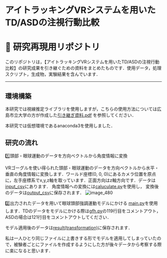 # アイトラッキングVRシステムを用いたTD/ASDの注視行動比較
# 🧠  研究再現用リポジトリ

このリポジトリは，【アイトラッキングVRシステムを用いたTD/ASDの注視行動比較】の研究成果を引き継ぐための資料をまとめたものです．使用データ，処理スクリプト，生成物，実験結果を含んでいます．



---
## 環境構築
本研究では視線推定ライブラリを使用しますが，こちらの使用方法については広島市立大学の方が作成した[引き継ぎ資料.pdf](https://github.com/ta1ku0mi6/gaze_estimation_library/blob/a66a188853843f49f652de588cd9d954b71f6546/%E5%BC%95%E3%81%8D%E7%B6%99%E3%81%8E%E8%B3%87%E6%96%99.pdf)
を参照してください．

本研究では仮想環境であるanaconda3を使用しました．

## 研究の流れ
1️⃣頭部・眼球運動のデータを方向ベクトルから角度情報に変換

VRゴーグルを使い得られた頭部・眼球運動のデータを方向ベクトルから水平・垂直の角度情報に変換します．ワールド座標(0, 0, 0)にあるカメラ位置を原点に，左手座標系でx,y,z軸を取っています．正面方向はz軸方向です．データは[input_csv](https://github.com/ta1ku0mi6/gaze_estimation_library/tree/cc1e08b2085ba5da58421dc6efbb2b82a9c93d5b/input_csv)にあります．
角度情報への変換には[caluculate.py](https://github.com/ta1ku0mi6/gaze_estimation_library/blob/adee66b7c6354ca429f20b8e6189570fca4f82cb/caluculate.py)を使用し，
変換後のデータは[output_csv](https://github.com/ta1ku0mi6/gaze_estimation_library/tree/e4c6a7c398a527cfa58012c30df70a132cb34950/output_csv)に保存されます．
![image_480](https://github.com/user-attachments/assets/f62e0294-08a9-4d01-b138-30515dabd011)

2️⃣出力されたデータを用いて眼球頭部強調運動モデルにかける
[main.py](https://github.com/ta1ku0mi6/gaze_estimation_library/blob/1bee185ab05a125eb7f36f0db34b8b9309e1da59/main.py)を使用します．TDのデータをモデルにかける際は[gfh.py](https://github.com/ta1ku0mi6/gaze_estimation_library/blob/79198268c9f8a9b7ad1c31084f6d816dd0dda134/gfh.py)の119行目をコメントアウト，ASDの場合は121行目をコメントアウトしてください．

モデル適用後のデータは[result(transformation)](https://github.com/ta1ku0mi6/gaze_estimation_library/tree/066e05f63fa1258b0d3e0e85ba84127de5297474/result(transformation))に保存されます．

私は一人ひとり同じファイルに上書きする形でモデルを適用してしまっていたので，被験者ごとにファイルを作成するようにした方が後々データから考察する際に楽になると思います．

